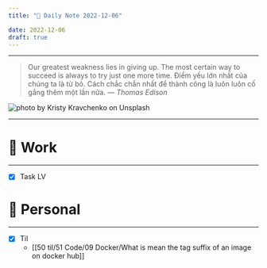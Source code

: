 ```yaml
---
title: "🌱 Daily Note 2022-12-06"

date: 2022-12-06
draft: true
---
```



---

> Our greatest weakness lies in giving up. The most certain way to succeed is always to try just one more time.
> Điểm yếu lớn nhất của chúng ta là từ bỏ. Cách chắc chắn nhất để thành công là luôn luôn cố gắng thêm một lần nữa.
> — <cite>Thomas Edison</cite>

![photo by Kristy Kravchenko on Unsplash](https://images.unsplash.com/photo-1415650328328-1909c4ceabdb?crop=entropy&cs=tinysrgb&fm=jpg&ixid=MnwzNjM5Nzd8MHwxfHJhbmRvbXx8fHx8fHx8fDE2NzAyOTk1MTQ&ixlib=rb-4.0.3&q=80&w=500&h=500)

---


# 💼 Work
---
- [x] Task LV


# 🌱 Personal
---
- [x] Til
	-  [[50 til/51 Code/09 Docker/What is mean the tag suffix of an image on docker hub]]
